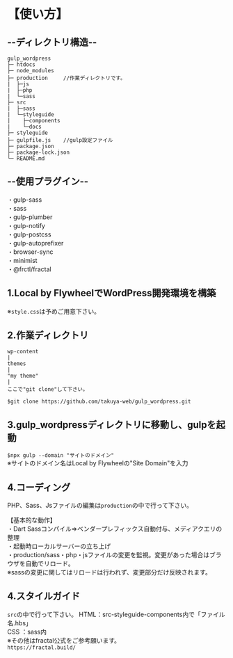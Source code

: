 # 【使い方】

## --ディレクトリ構造--

```
gulp_wordpress
├─ htdocs
├─ node_modules
├─ production     //作業ディレクトリです。
|  ├─js
|  ├─php
|  └─sass
├─ src
|  ├─sass
|  └─styleguide
|    ├─components
|    └─docs
├─ styleguide
├─ gulpfile.js    //gulp設定ファイル
├─ package.json
├─ package-lock.json
└─ README.md
```  
  
## --使用プラグイン--  
・gulp-sass  
・sass  
・gulp-plumber  
・gulp-notify  
・gulp-postcss  
・gulp-autoprefixer  
・browser-sync  
・minimist  
・@frctl/fractal  

## 1.Local by FlywheelでWordPress開発環境を構築  
※```style.css```は予めご用意下さい。

## 2.作業ディレクトリ
    wp-content
    |
    themes
    |
    "my theme"
    |
    ここで"git clone"して下さい。
  ``` $git clone https://github.com/takuya-web/gulp_wordpress.git ```

## 3.gulp_wordpressディレクトリに移動し、gulpを起動
``` $npx gulp --domain "サイトのドメイン" ```  
※サイトのドメイン名はLocal by Flywheelの"Site Domain"を入力

## 4.コーディング
PHP、Sass、Jsファイルの編集は```production```の中で行って下さい。

【基本的な動作】  
・Dart Sassコンパイル=>ベンダープレフィックス自動付与、メディアクエリの整理  
・起動時ローカルサーバーの立ち上げ  
・production/sass・php・jsファイルの変更を監視。変更があった場合はブラウザを自動でリロード。  
※sassの変更に関してはリロードは行われず、変更部分だけ反映されます。

## 4.スタイルガイド
```src```の中で行って下さい。
HTML：src-styleguide-components内で「ファイル名.hbs」  
CSS ：sass内  
※その他はfractal公式をご参考願います。  
``` https://fractal.build/ ```